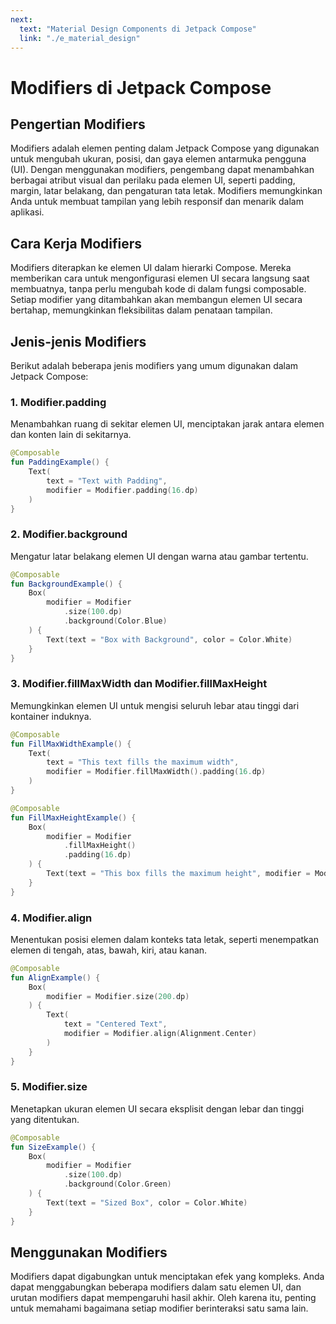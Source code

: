 ```yaml
---
next:
  text: "Material Design Components di Jetpack Compose"
  link: "./e_material_design"
---
```


# Modifiers di Jetpack Compose

## Pengertian Modifiers

Modifiers adalah elemen penting dalam Jetpack Compose yang digunakan untuk mengubah ukuran, posisi, dan gaya elemen antarmuka pengguna (UI). Dengan menggunakan modifiers, pengembang dapat menambahkan berbagai atribut visual dan perilaku pada elemen UI, seperti padding, margin, latar belakang, dan pengaturan tata letak. Modifiers memungkinkan Anda untuk membuat tampilan yang lebih responsif dan menarik dalam aplikasi.

## Cara Kerja Modifiers

Modifiers diterapkan ke elemen UI dalam hierarki Compose. Mereka memberikan cara untuk mengonfigurasi elemen UI secara langsung saat membuatnya, tanpa perlu mengubah kode di dalam fungsi composable. Setiap modifier yang ditambahkan akan membangun elemen UI secara bertahap, memungkinkan fleksibilitas dalam penataan tampilan.

## Jenis-jenis Modifiers

Berikut adalah beberapa jenis modifiers yang umum digunakan dalam Jetpack Compose:

### 1. Modifier.padding

Menambahkan ruang di sekitar elemen UI, menciptakan jarak antara elemen dan konten lain di sekitarnya.

```kotlin
@Composable
fun PaddingExample() {
    Text(
        text = "Text with Padding",
        modifier = Modifier.padding(16.dp)
    )
}
```

### 2. Modifier.background

Mengatur latar belakang elemen UI dengan warna atau gambar tertentu.

```kotlin
@Composable
fun BackgroundExample() {
    Box(
        modifier = Modifier
            .size(100.dp)
            .background(Color.Blue)
    ) {
        Text(text = "Box with Background", color = Color.White)
    }
}
```

### 3. Modifier.fillMaxWidth dan Modifier.fillMaxHeight

Memungkinkan elemen UI untuk mengisi seluruh lebar atau tinggi dari kontainer induknya.

```kotlin
@Composable
fun FillMaxWidthExample() {
    Text(
        text = "This text fills the maximum width",
        modifier = Modifier.fillMaxWidth().padding(16.dp)
    )
}
```

```kotlin
@Composable
fun FillMaxHeightExample() {
    Box(
        modifier = Modifier
            .fillMaxHeight()
            .padding(16.dp)
    ) {
        Text(text = "This box fills the maximum height", modifier = Modifier.padding(8.dp))
    }
}
```

### 4. Modifier.align

Menentukan posisi elemen dalam konteks tata letak, seperti menempatkan elemen di tengah, atas, bawah, kiri, atau kanan.

```kotlin
@Composable
fun AlignExample() {
    Box(
        modifier = Modifier.size(200.dp)
    ) {
        Text(
            text = "Centered Text",
            modifier = Modifier.align(Alignment.Center)
        )
    }
}
```

### 5. Modifier.size

Menetapkan ukuran elemen UI secara eksplisit dengan lebar dan tinggi yang ditentukan.

```kotlin
@Composable
fun SizeExample() {
    Box(
        modifier = Modifier
            .size(100.dp)
            .background(Color.Green)
    ) {
        Text(text = "Sized Box", color = Color.White)
    }
}
```

## Menggunakan Modifiers

Modifiers dapat digabungkan untuk menciptakan efek yang kompleks. Anda dapat menggabungkan beberapa modifiers dalam satu elemen UI, dan urutan modifiers dapat mempengaruhi hasil akhir. Oleh karena itu, penting untuk memahami bagaimana setiap modifier berinteraksi satu sama lain.
